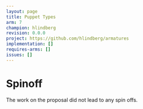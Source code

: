 ```yaml
---
layout: page
title: Puppet Types
arm: 7
champion: hlindberg
revision: 0.0.0
project: https://github.com/hlindberg/armatures
implementation: []
requires-arms: []
issues: []
---
```


Spinoff
=======
<!-- Describe any spinoffs / future ideas about peps, or future consequences of the proposal
-->

The work on the proposal did not lead to any spin offs.
